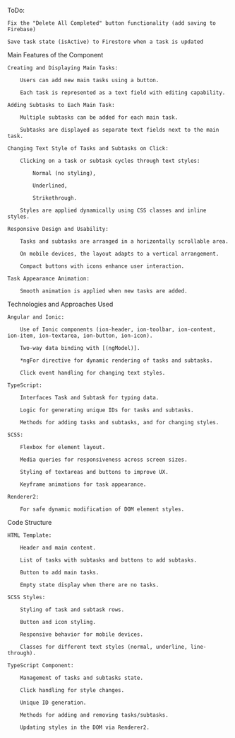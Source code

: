 ToDo:

    Fix the "Delete All Completed" button functionality (add saving to Firebase)

    Save task state (isActive) to Firestore when a task is updated

Main Features of the Component

    Creating and Displaying Main Tasks:

        Users can add new main tasks using a button.

        Each task is represented as a text field with editing capability.

    Adding Subtasks to Each Main Task:

        Multiple subtasks can be added for each main task.

        Subtasks are displayed as separate text fields next to the main task.

    Changing Text Style of Tasks and Subtasks on Click:

        Clicking on a task or subtask cycles through text styles:

            Normal (no styling),

            Underlined,

            Strikethrough.

        Styles are applied dynamically using CSS classes and inline styles.

    Responsive Design and Usability:

        Tasks and subtasks are arranged in a horizontally scrollable area.

        On mobile devices, the layout adapts to a vertical arrangement.

        Compact buttons with icons enhance user interaction.

    Task Appearance Animation:

        Smooth animation is applied when new tasks are added.

Technologies and Approaches Used

    Angular and Ionic:

        Use of Ionic components (ion-header, ion-toolbar, ion-content, ion-item, ion-textarea, ion-button, ion-icon).

        Two-way data binding with [(ngModel)].

        *ngFor directive for dynamic rendering of tasks and subtasks.

        Click event handling for changing text styles.

    TypeScript:

        Interfaces Task and Subtask for typing data.

        Logic for generating unique IDs for tasks and subtasks.

        Methods for adding tasks and subtasks, and for changing styles.

    SCSS:

        Flexbox for element layout.

        Media queries for responsiveness across screen sizes.

        Styling of textareas and buttons to improve UX.

        Keyframe animations for task appearance.

    Renderer2:

        For safe dynamic modification of DOM element styles.

Code Structure

    HTML Template:

        Header and main content.

        List of tasks with subtasks and buttons to add subtasks.

        Button to add main tasks.

        Empty state display when there are no tasks.

    SCSS Styles:

        Styling of task and subtask rows.

        Button and icon styling.

        Responsive behavior for mobile devices.

        Classes for different text styles (normal, underline, line-through).

    TypeScript Component:

        Management of tasks and subtasks state.

        Click handling for style changes.

        Unique ID generation.

        Methods for adding and removing tasks/subtasks.

        Updating styles in the DOM via Renderer2.
